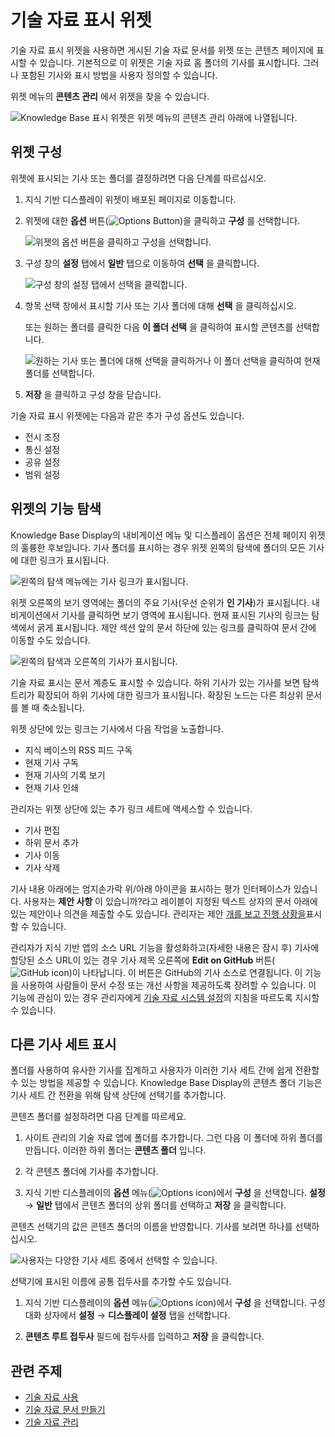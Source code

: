 # 기술 자료 표시 위젯

기술 자료 표시 위젯을 사용하면 게시된 기술 자료 문서를 위젯 또는 콘텐츠 페이지에 표시할 수 있습니다. 기본적으로 이 위젯은 기술 자료 홈 폴더의 기사를 표시합니다. 그러나 포함된 기사와 표시 방법을 사용자 정의할 수 있습니다.

위젯 메뉴의 **콘텐츠 관리** 에서 위젯을 찾을 수 있습니다.

![Knowledge Base 표시 위젯은 위젯 메뉴의 콘텐츠 관리 아래에 나열됩니다.](./knowledge-base-display-widget/images/01.png)

## 위젯 구성

위젯에 표시되는 기사 또는 폴더를 결정하려면 다음 단계를 따르십시오.

1. 지식 기반 디스플레이 위젯이 배포된 페이지로 이동합니다.

1. 위젯에 대한 **옵션** 버튼(![Options Button](../../images/icon-actions.png))을 클릭하고 **구성** 를 선택합니다.

   ![위젯의 옵션 버튼을 클릭하고 구성을 선택합니다.](./knowledge-base-display-widget/images/02.png)

1. 구성 창의 **설정** 탭에서 **일반** 탭으로 이동하여 **선택** 을 클릭합니다.

    ![구성 창의 설정 탭에서 선택을 클릭합니다.](./knowledge-base-display-widget/images/03.png)

1. 항목 선택 창에서 표시할 기사 또는 기사 폴더에 대해 **선택** 을 클릭하십시오.

   또는 원하는 폴더를 클릭한 다음 **이 폴더 선택** 을 클릭하여 표시할 콘텐츠를 선택합니다.

   ![원하는 기사 또는 폴더에 대해 선택을 클릭하거나 이 폴더 선택을 클릭하여 현재 폴더를 선택합니다.](./knowledge-base-display-widget/images/04.png)

1. **저장** 을 클릭하고 구성 창을 닫습니다.

기술 자료 표시 위젯에는 다음과 같은 추가 구성 옵션도 있습니다.

* 전시 조정
* 통신 설정
* 공유 설정
* 범위 설정

## 위젯의 기능 탐색

Knowledge Base Display의 내비게이션 메뉴 및 디스플레이 옵션은 전체 페이지 위젯의 훌륭한 후보입니다. 기사 폴더를 표시하는 경우 위젯 왼쪽의 탐색에 폴더의 모든 기사에 대한 링크가 표시됩니다.

![왼쪽의 탐색 메뉴에는 기사 링크가 표시됩니다.](./knowledge-base-display-widget/images/05.png)

위젯 오른쪽의 보기 영역에는 폴더의 주요 기사(우선 순위가 **인 기사**)가 표시됩니다. 내비게이션에서 기사를 클릭하면 보기 영역에 표시됩니다. 현재 표시된 기사의 링크는 탐색에서 굵게 표시됩니다. 제안 섹션 앞의 문서 하단에 있는 링크를 클릭하여 문서 간에 이동할 수도 있습니다.

![왼쪽의 탐색과 오른쪽의 기사가 표시됩니다.](./knowledge-base-display-widget/images/06.png)

기술 자료 표시는 문서 계층도 표시할 수 있습니다. 하위 기사가 있는 기사를 보면 탐색 트리가 확장되어 하위 기사에 대한 링크가 표시됩니다. 확장된 노드는 다른 최상위 문서를 볼 때 축소됩니다.

위젯 상단에 있는 링크는 기사에서 다음 작업을 노출합니다.

* 지식 베이스의 RSS 피드 구독
* 현재 기사 구독
* 현재 기사의 기록 보기
* 현재 기사 인쇄

관리자는 위젯 상단에 있는 추가 링크 세트에 액세스할 수 있습니다.

* 기사 편집
* 하위 문서 추가
* 기사 이동
* 기사 삭제

기사 내용 아래에는 엄지손가락 위/아래 아이콘을 표시하는 평가 인터페이스가 있습니다. 사용자는 **제안 사항** 이 있습니까?라고 레이블이 지정된 텍스트 상자의 문서 아래에 있는 제안이나 의견을 제출할 수도 있습니다. 관리자는 제안 [개를 보고 진행 상황을](responding-to-knowledge-base-feedback.md)표시할 수 있습니다.

관리자가 지식 기반 앱의 소스 URL 기능을 활성화하고(자세한 내용은 잠시 후) 기사에 할당된 소스 URL이 있는 경우 기사 제목 오른쪽에 **Edit on GitHub** 버튼(![GitHub icon](./knowledge-base-display-widget/images/07.png))이 나타납니다. 이 버튼은 GitHub의 기사 소스로 연결됩니다. 이 기능을 사용하여 사람들이 문서 수정 또는 개선 사항을 제공하도록 장려할 수 있습니다. 이 기능에 관심이 있는 경우 관리자에게 [기술 자료 시스템 설정](knowledge-base-system-settings.md)의 지침을 따르도록 지시할 수 있습니다.

## 다른 기사 세트 표시

폴더를 사용하여 유사한 기사를 집계하고 사용자가 이러한 기사 세트 간에 쉽게 전환할 수 있는 방법을 제공할 수 있습니다. Knowledge Base Display의 콘텐츠 폴더 기능은 기사 세트 간 전환을 위해 탐색 상단에 선택기를 추가합니다.

콘텐츠 폴더를 설정하려면 다음 단계를 따르세요.

1. 사이트 관리의 기술 자료 앱에 폴더를 추가합니다. 그런 다음 이 폴더에 하위 폴더를 만듭니다. 이러한 하위 폴더는 **콘텐츠 폴더** 입니다.

1. 각 콘텐츠 폴더에 기사를 추가합니다.

1. 지식 기반 디스플레이의 **옵션** 메뉴(![Options icon](../../images/icon-options.png))에서 **구성** 을 선택합니다. **설정** &rarr; **일반** 탭에서 콘텐츠 폴더의 상위 폴더를 선택하고 **저장** 을 클릭합니다.

콘텐츠 선택기의 값은 콘텐츠 폴더의 이름을 반영합니다. 기사를 보려면 하나를 선택하십시오.

![사용자는 다양한 기사 세트 중에서 선택할 수 있습니다.](./knowledge-base-display-widget/images/05.png)

선택기에 표시된 이름에 공통 접두사를 추가할 수도 있습니다.

1. 지식 기반 디스플레이의 **옵션** 메뉴(![Options icon](../../images/icon-options.png))에서 **구성** 을 선택합니다. 구성 대화 상자에서 **설정** &rarr; **디스플레이 설정** 탭을 선택합니다.

1. **콘텐츠 루트 접두사** 필드에 접두사를 입력하고 **저장** 을 클릭합니다.

## 관련 주제

* [기술 자료 사용](./using-the-knowledge-base.md)
* [기술 자료 문서 만들기](./creating-knowledge-base-articles.md)
* [기술 자료 관리](./managing-the-knowledge-base.md)
